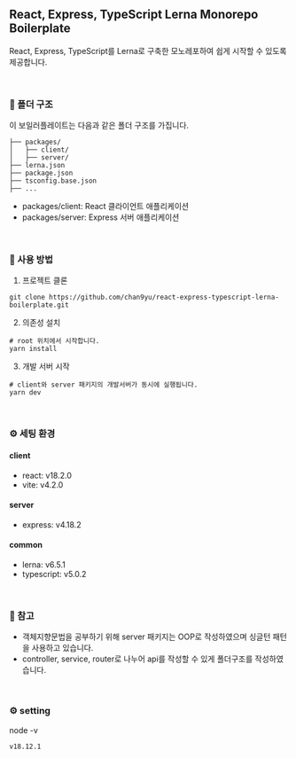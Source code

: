 ## React, Express, TypeScript Lerna Monorepo Boilerplate

React, Express, TypeScript를 Lerna로 구축한 모노레포하여 쉽게 시작할 수 있도록 제공합니다.

<br />

### 📂 폴더 구조

이 보일러플레이트는 다음과 같은 폴더 구조를 가집니다.

```
├── packages/
│   ├── client/
│   ├── server/
├── lerna.json
├── package.json
├── tsconfig.base.json
├── ...
```

- packages/client: React 클라이언트 애플리케이션
- packages/server: Express 서버 애플리케이션

<br />

### 📖 사용 방법

1. 프로젝트 클론
```shell
git clone https://github.com/chan9yu/react-express-typescript-lerna-boilerplate.git
```

2. 의존성 설치

```shell
# root 위치에서 시작합니다.
yarn install
```

3. 개발 서버 시작

```shell
# client와 server 패키지의 개발서버가 동시에 실행됩니다.
yarn dev
```

<br />

### ⚙️ 세팅 환경

#### client

- react: v18.2.0
- vite: v4.2.0

#### server

- express: v4.18.2

#### common

- lerna: v6.5.1
- typescript: v5.0.2

<br />

### 📌 참고

- 객체지향문법을 공부하기 위해 server 패키지는 OOP로 작성하였으며 싱글턴 패턴을 사용하고 있습니다.
- controller, service, router로 나누어 api를 작성할 수 있게 폴더구조를 작성하였습니다.

<br />

### ⚙️ setting

node -v

```
v18.12.1
```
